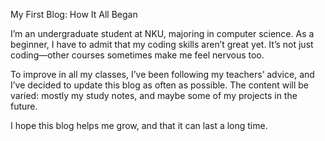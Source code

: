 My First Blog: How It All Began

I’m an undergraduate student at NKU, majoring in computer science. As a beginner, I have to admit that my coding skills aren’t great yet. It’s not just coding—other courses sometimes make me feel nervous too.

To improve in all my classes, I’ve been following my teachers’ advice, and I’ve decided to update this blog as often as possible. The content will be varied: mostly my study notes, and maybe some of my projects in the future.

I hope this blog helps me grow, and that it can last a long time. 